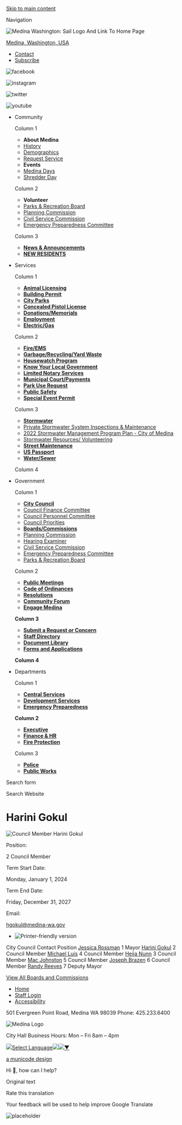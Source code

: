 [Skip to main content](https://www.medina-wa.gov/directory-listing/harini-gokul-0/)

Navigation

![Medina Washington: Sail Logo And Link To Home Page](https://www.medina-wa.gov/sites/all/themes/aha_compass/logo.png)

[Medina, Washington, USA](https://forecast7.com/en/47d62n122d24/medina/?unit=us)

- [Contact](https://www.medina-wa.gov/contact)
- [Subscribe](https://public.govdelivery.com/accounts/WAMEDINA/subscriber/new?preferences=true)

<!--THE END-->

![facebook](https://www.medina-wa.gov/sites/all/themes/aha_compass/images/social-icons/facebook.png)

![instagram](https://www.medina-wa.gov/sites/all/themes/aha_compass/images/social-icons/instagram.png)

![twitter](https://www.medina-wa.gov/sites/all/themes/aha_compass/images/social-icons/twitter.png)

![youtube](https://www.medina-wa.gov/sites/all/themes/aha_compass/images/social-icons/youtube.png)

- Community
  
  Column 1
  
  - **About Medina**
  - [History](https://www.medina-wa.gov/community/page/city-medina)
  - [Demographics](https://www.medina-wa.gov/community/page/demographic-information-medina-wa)
  - [Request Service](https://www.medina-wa.gov/contact)
  - **Events**
  - [Medina Days](https://www.medina-wa.gov/community/page/medina-days-2024-0)
  - [Shredder Day](https://www.medina-wa.gov/community/page/shredder-day)
  
  ​Column 2
  
  - **Volunteer**
  - [Parks &amp; Recreation Board](https://www.medina-wa.gov/bc-prd)
  - [Planning Commission](https://www.medina-wa.gov/bc-pc)
  - [Civil Service Commission](https://www.medina-wa.gov/bc-civil-service)
  - [Emergency Preparedness Committee](https://www.medina-wa.gov/bc-epc)
  
  Column 3
  
  - [**News &amp; Announcements**](https://www.medina-wa.gov/news)
  - [**NEW RESIDENTS**](https://www.medina-wa.gov/community/page/new-residents-0)
- Services
  
  Column 1
  
  - [**Animal Licensing**](https://www.medina-wa.gov/centralservices/webform/animal-licensing)
  - [**Building Permit**](https://www.medina-wa.gov/community/page/building-permit)
  - [**City Parks**](https://www.medina-wa.gov/publicworks/page/city-parks)
  - [**Concealed Pistol License**](https://www.medina-wa.gov/police/page/concealed-pistol-license-cpl)
  - [**Donations/Memorials**](https://www.medina-wa.gov/publicworks/webform/city-medina-memorials-donation-process)
  - [**Employment**](https://www.medina-wa.gov/jobs)
  - [**Electric/Gas**](https://www.medina-wa.gov/community/page/utility-services)
  
  Column 2
  
  - [**Fire/EMS**](https://www.medina-wa.gov/fireprotection)
  - [**Garbage/Recycling/Yard Waste**](https://www.medina-wa.gov/community/page/utility-services)
  - [**Housewatch Program**](https://www.medina-wa.gov/police/webform/house-watch-program)
  - [**Know Your Local Government**](https://www.medina-wa.gov/ru/page/check-out-your-local-government-and-services-we-provide)
  - [**Limited Notary Services**](https://www.medina-wa.gov/centralservices/page/limited-notary-services)
  - [**Municipal Court/Payments**](https://www.medina-wa.gov/community/page/municipal-courtpayments)
  - [**Park Use Request**](https://www.medina-wa.gov/community/webform/parks-use-request-form)
  - [**Public Safety**](https://www.medina-wa.gov/police)
  - [**Special Event Permit**](https://www.medina-wa.gov/community/webform/special-event-permit-application)
  
  Column 3
  
  - [**Stormwater**](https://www.medina-wa.gov/publicworks/page/stormwater)
  - [Private Stormwater System Inspections &amp; Maintenance](https://www.medina-wa.gov/publicworks/page/private-stormwater-system-maintenance)
  - [2022 Stormwater Management Program Plan - City of Medina](https://www.medina-wa.gov/sites/default/files/fileattachments/public_works/page/2379/medina_2022_swmp.pdf)
  - [Stormwater Resources/ Volunteering](https://www.medina-wa.gov/community/page/stormwater-resources-volunteering)
  - [**Street Maintenance**](https://www.medina-wa.gov/community/page/street-maintenance)
  - [**US Passport**](https://www.medina-wa.gov/community/page/us-passport)
  - [**Water/Sewer**](https://www.medina-wa.gov/community/page/utility-services)
  
  Column 4
- Government
  
  Column 1
  
  - [**City Council**](https://www.medina-wa.gov/citycouncil)
  - [Council Finance Committee](https://www.medina-wa.gov/bc-cfc)
  - [Council Personnel Committee](https://www.medina-wa.gov/bc-cpc)
  - [Council Priorities](https://www.medina-wa.gov/citycouncil/page/council-priorities)
  - [**Boards/Commissions**](https://www.medina-wa.gov/bc)
  - [Planning Commission](https://www.medina-wa.gov/bc-pc)
  - [Hearing Examiner](https://www.medina-wa.gov/bc-he)
  - [Civil Service Commission](https://www.medina-wa.gov/bc-civil-service)
  - [Emergency Preparedness Committee](https://www.medina-wa.gov/bc-epc)
  - [Parks &amp; Recreation Board](https://www.medina-wa.gov/bc-prd)
  
  Column 2
  
  - [**Public Meetings**](https://www.medina-wa.gov/meetings)
  - [**Code of Ordinances**](https://library.municode.com/wa/medina/codes/code_of_ordinances)
  - [**Resolutions**](https://library.municode.com/wa/medina/munidocs/munidocs?nodeId=resolutions)
  - [**Community Forum**](https://www.medina-wa.gov/community/page/community-forum)
  - [**Engage Medina**](https://www.medina-wa.gov/centralservices/page/engage-medina)
  
  **Column 3**
  
  - [**Submit a Request or Concern**](https://protect-usb.mimecast.com/s/LpcECKAlLDS2M30ipYisU?domain=seeclickfix.com)
  - [**Staff Directory**](https://www.medina-wa.gov/directory)
  - [**Document Library**](https://library.municode.com/wa/medina/munidocs/munidocs)
  - [**Forms and Applications**](https://www.medina-wa.gov/forms)
  
  **Column 4**
- Departments
  
  Column 1
  
  - [**Central Services**](https://www.medina-wa.gov/centralservices)
  - [**Development Services**](https://www.medina-wa.gov/developmentservices)
  - [**Emergency Preparedness**](https://www.medina-wa.gov/eps)
  
  **Column 2**
  
  - [**Executive**](https://www.medina-wa.gov/executive)
  - [**Finance &amp; HR**](https://www.medina-wa.gov/financeandhr)
  - [**Fire Protection**](https://www.medina-wa.gov/fireprotection)
  
  Column 3
  
  - [**Police**](https://www.medina-wa.gov/police)
  - [**Public Works**](https://www.medina-wa.gov/publicworks/page/public-works-department)

Search form

Search Website

# Harini Gokul

![Council Member Harini Gokul](https://www.medina-wa.gov/sites/default/files/styles/full_node_primary/public/imageattachments/directory/10994/gokul.jpg?itok=ZdrHdN6X)

Position: 

2 Council Member

Term Start Date: 

Monday, January 1, 2024

Term End Date: 

Friday, December 31, 2027

Email: 

[hgokul@medina-wa.gov](mailto:hgokul@medina-wa.gov)

- ![Printer-friendly version](https://www.medina-wa.gov/sites/all/modules/print/icons/print_icon.png "Printer-friendly version")

City Council Contact Position [Jessica Rossman](https://www.medina-wa.gov/directory-listing/jessica-rossman-0) 1 Mayor [Harini Gokul](https://www.medina-wa.gov/directory-listing/harini-gokul-0) 2 Council Member [Michael Luis](https://www.medina-wa.gov/directory-listing/michael-luis) 4 Council Member [Heija Nunn](https://www.medina-wa.gov/directory-listing/heija-nunn) 3 Council Member [Mac Johnston](https://www.medina-wa.gov/directory-listing/mac-johnston-0) 5 Council Member [Joseph Brazen](https://www.medina-wa.gov/directory-listing/joseph-brazen) 6 Council Member [Randy Reeves](https://www.medina-wa.gov/directory-listing/randy-reeves) 7 Deputy Mayor

[View All Boards and Commissions](https://www.medina-wa.gov/bc/directory)

- [Home](https://www.medina-wa.gov)
- [Staff Login](https://www.medina-wa.gov/user/login?current=node%2F10994)
- [Accessibility](https://www.medina-wa.gov/centralservices/page/website-accessibility)

501 Evergreen Point Road, Medina WA 98039 Phone: 425.233.6400

![Medina Logo](https://www.medina-wa.gov/sites/all/themes/aha_compass/images/additional-images/footer-logo.png)

City Hall Business Hours: Mon – Fri 8am – 4pm

![](https://www.google.com/images/cleardot.gif)[Select Language![](https://www.google.com/images/cleardot.gif)​![](https://www.google.com/images/cleardot.gif)▼](https://www.medina-wa.gov/directory-listing/harini-gokul-0)

[a municode design](https://www.municodeweb.com)

Hi 👋, how can I help?

Original text

Rate this translation

Your feedback will be used to help improve Google Translate

![placeholder](https://www.medina-wa.gov/sites/all/themes/aha_compass/logo.png)